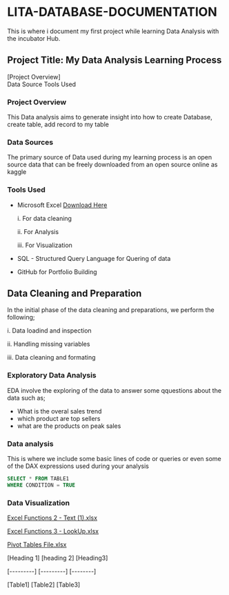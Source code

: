 # LITA-DATABASE-DOCUMENTATION
This is where i document my first project while learning Data Analysis with the  incubator Hub.

## Project Title: My Data Analysis Learning Process

[Project Overview]  
Data Source
Tools Used



### Project Overview
This Data analysis aims to generate insight into how to create Database, create table, add record to my table

### Data Sources
The primary source of Data used during my learning process is an open source data that can be freely downloaded from an open source online as kaggle

### Tools Used
- Microsoft Excel [Download Here](https://www.microsoft.com)
  
    i. For data cleaning
  
    ii. For Analysis
  
    iii. For Visualization
- SQL - Structured Query Language for Quering of data
- GitHub for Portfolio Building

 ## Data Cleaning and Preparation
 In the initial phase of the data cleaning and preparations, we perform the following;
 
  i. Data loadind and inspection
  
  ii. Handling missing variables
  
  iii. Data cleaning and formating

  ### Exploratory Data Analysis
  
  EDA involve the exploring of the data to answer some qquestions about the data such as;
 -  What is the overal sales trend
 -  which product are top sellers
 -  what are the products on peak sales

   ### Data analysis
   This is where we include some basic lines of code or queries or even some of the DAX expressions used during your analysis

   ```SQL
   SELECT * FROM TABLE1
   WHERE CONDITION = TRUE
```

### Data Visualization
[Excel Functions 2 - Text (1).xlsx](https://github.com/user-attachments/files/17285646/Excel.Functions.2.-.Text.1.xlsx)


[Excel Functions 3 - LookUp.xlsx](https://github.com/user-attachments/files/17285611/Excel.Functions.3.-.LookUp.xlsx)


[Pivot Tables File.xlsx](https://github.com/user-attachments/files/17285658/Pivot.Tables.File.xlsx)

[Heading 1] [heading 2] [Heading3]

[---------] [---------] [--------]

[Table1] [Table2] [Table3]


